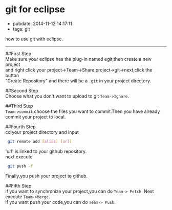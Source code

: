 # git for eclipse

- pubdate: 2014-11-12 14:17:11
- tags: git

how to use git with eclipse.

------------------

##First Step  
Make sure your eclipse has the plug-in named egit,then create a new project  
and right click your project->Team->Share project->git->next,click the button  
"Create Repository" and there will be a `.git` in your project directory.  

##Second Step  
Choose what you don't want to upload to git `Team->Ignore`.  

##Third Step  
`Team->commit` choose the files you want to commit.Then you have already  
commit your project to local.  

##Fourth Step  
cd your project directory and input  
```bash
 git remote add [alias] [url]
```  
'url' is linked to your github repository.  
next execute  
```bash
 git push -f
```  
Finally,you push your project to github.  

##Fifth Step  
if you want to synchronize your project,you can do `Team-> Fetch`.
Next execute `Team->Merge`.  
if you want push your code,you can do `Team-> Push`.





